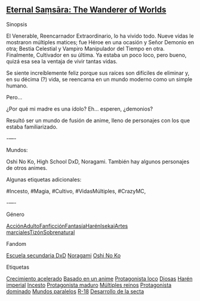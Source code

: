 

## [Eternal Saṃsāra: The Wanderer of Worlds](https://www.scribblehub.com/series/853645/eternal-sasra-the-wanderer-of-worlds/)


Sinopsis

El Venerable, Reencarnador Extraordinario, lo ha vivido todo. Nueve vidas le mostraron múltiples matices; fue Héroe en una ocasión y Señor Demonio en otra; Bestia Celestial y Vampiro Manipulador del Tiempo en otra. Finalmente, Cultivador en su última. Ya estaba un poco loco, pero bueno, quizá esa sea la ventaja de vivir tantas vidas.

Se siente increíblemente feliz porque sus raíces son difíciles de eliminar y, en su décima (?) vida, se reencarna en un mundo moderno como un simple humano.

Pero…

¿Por qué mi madre es una ídolo? Eh... esperen, ¿demonios?

Resultó ser un mundo de fusión de anime, lleno de personajes con los que estaba familiarizado.

-—-

Mundos:

Oshi No Ko, High School DxD, Noragami. También hay algunos personajes de otros animes.


Algunas etiquetas adicionales:

#Incesto, #Magia, #Cultivo, #VidasMúltiples, #CrazyMC,

-—-

Género

[Acción](https://www.scribblehub.com/genre/action/ "Ver todas las series relacionadas con la acción")[Adulto](https://www.scribblehub.com/genre/adult/ "Ver todas las series relacionadas con adultos")[Fanficción](https://www.scribblehub.com/genre/fanfiction/ "Ver todas las series relacionadas con fanfiction")[Fantasía](https://www.scribblehub.com/genre/fantasy/ "Ver todas las series relacionadas con la fantasía")[Harén](https://www.scribblehub.com/genre/harem/ "Ver todas las series relacionadas con el harén")[Isekai](https://www.scribblehub.com/genre/isekai/ "Ver todas las series relacionadas con Isekai")[Artes marciales](https://www.scribblehub.com/genre/martial-arts/ "Ver todas las series relacionadas con las artes marciales")[Tizón](https://www.scribblehub.com/genre/smut/ "Ver todas las series relacionadas con Smut")[Sobrenatural](https://www.scribblehub.com/genre/supernatural/ "Ver todas las series relacionadas con Supernatural")

Fandom

[Escuela secundaria DxD](https://www.scribblehub.com/fandom/high-school-dxd/ "Ver todas las series relacionadas con High School DxD") [Noragami](https://www.scribblehub.com/fandom/noragami/ "Ver todas las series relacionadas con Noragami") [Oshi No Ko](https://www.scribblehub.com/fandom/oshi-no-ko/ "Ver todas las series relacionadas con Oshi No Ko")

Etiquetas

[Crecimiento acelerado](https://www.scribblehub.com/tag/accelerated-growth/ "Ver todas las series relacionadas con el crecimiento acelerado") [Basado en un anime](https://www.scribblehub.com/tag/based-on-an-anime/ "Ver todo Basado en una serie relacionada con el anime") [Protagonista loco](https://www.scribblehub.com/tag/crazy-protagonist/ "Ver todas las series relacionadas con Crazy Protagonist") [Diosas](https://www.scribblehub.com/tag/goddesses/ "Ver todas las series relacionadas con diosas") [Harén imperial](https://www.scribblehub.com/tag/imperial-harem/ "Ver todas las series relacionadas con el Harén Imperial") [Incesto](https://www.scribblehub.com/tag/incest/ "Ver todas las series relacionadas con el incesto") [Protagonista maduro](https://www.scribblehub.com/tag/mature-protagonist/ "Ver todas las series relacionadas con protagonistas maduros") [Múltiples reinos](https://www.scribblehub.com/tag/multiple-realms/ "Ver todas las series relacionadas con Multiple Realms") [Protagonista dominado](https://www.scribblehub.com/tag/overpowered-protagonist/ "Ver todas las series relacionadas con Overpowered Protagonist") [Mundos paralelos](https://www.scribblehub.com/tag/parallel-worlds/ "Ver todas las series relacionadas con Mundos Paralelos") [R-18](https://www.scribblehub.com/tag/r-18/ "Ver todas las series relacionadas con R-18") [Desarrollo de la secta](https://www.scribblehub.com/tag/sect-development/ "Ver todas las series relacionadas con el desarrollo de sectas")
